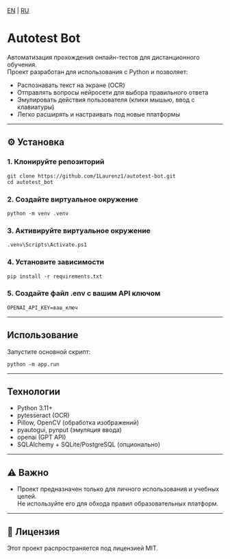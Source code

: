 [EN](README_EN.md) | [RU](README_RU.md)

# Autotest Bot

Автоматизация прохождения онлайн-тестов для дистанционного обучения.  
Проект разработан для использования с Python и позволяет:

- Распознавать текст на экране (OCR)
- Отправлять вопросы нейросети для выбора правильного ответа
- Эмулировать действия пользователя (клики мышью, ввод с клавиатуры)
- Легко расширять и настраивать под новые платформы

---

## ⚙️ Установка

### 1. Клонируйте репозиторий

    git clone https://github.com/1Laurenz1/autotest-bot.git
    cd autotest_bot

### 2. Создайте виртуальное окружение
    
    python -m venv .venv

### 3. Активируйте виртуальное окружение

    .venv\Scripts\Activate.ps1

### 4. Установите зависимости

    pip install -r requirements.txt

### 5. Создайте файл .env с вашим API ключом

    OPENAI_API_KEY=ваш_ключ

---

## Использование

Запустите основной скрипт:

    python -m app.run

---

## Технологии

- Python 3.11+
- pytesseract (OCR)
- Pillow, OpenCV (обработка изображений)
- pyautogui, pynput (эмуляция ввода)
- openai (GPT API)
- SQLAlchemy + SQLite/PostgreSQL (опционально)

---

## ⚠️ Важно
- Проект предназначен только для личного использования и учебных целей.  
Не используйте его для обхода правил образовательных платформ.

---

## 📄 Лицензия

Этот проект распространяется под лицензией MIT.
